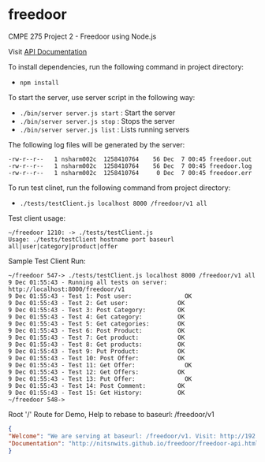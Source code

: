 freedoor
========

CMPE 275 Project 2 - Freedoor using Node.js

Visit [API Documentation](http://nitsnwits.github.io/freedoor/freedoor-api.html)

To install dependencies, run the following command in project directory:
- `npm install`

To start the server, use server script in the following way:
- `./bin/server server.js start` : Start the server
- `./bin/server server.js stop`  : Stops the server
- `./bin/server server.js list`  : Lists running servers

The following log files will be generated by the server:
```
-rw-r--r--   1 nsharm002c  1258410764    56 Dec  7 00:45 freedoor.out
-rw-r--r--   1 nsharm002c  1258410764    56 Dec  7 00:45 freedoor.log
-rw-r--r--   1 nsharm002c  1258410764     0 Dec  7 00:45 freedoor.err
```

To run test clinet, run the following command from project directory:
- `./tests/testClient.js localhost 8000 /freedoor/v1 all`

Test client usage:
```
~/freedoor 1210: -> ./tests/testClient.js 
Usage: ./tests/testClient hostname port baseurl all|user|category|product|offer
```

Sample Test Client Run:
```
~/freedoor 547-> ./tests/testClient.js localhost 8000 /freedoor/v1 all
9 Dec 01:55:43 - Running all tests on server: http://localhost:8000/freedoor/v1
9 Dec 01:55:43 - Test 1: Post user: 			  OK
9 Dec 01:55:43 - Test 2: Get user: 			    OK
9 Dec 01:55:43 - Test 3: Post Category: 		OK
9 Dec 01:55:43 - Test 4: Get category: 			OK
9 Dec 01:55:43 - Test 5: Get categories: 		OK
9 Dec 01:55:43 - Test 6: Post Product: 			OK
9 Dec 01:55:43 - Test 7: Get product: 			OK
9 Dec 01:55:43 - Test 8: Get products: 			OK
9 Dec 01:55:43 - Test 9: Put Product: 			OK
9 Dec 01:55:43 - Test 10: Post Offer: 			OK
9 Dec 01:55:43 - Test 11: Get Offer: 			  OK
9 Dec 01:55:43 - Test 12: Get Offers: 			OK
9 Dec 01:55:43 - Test 13: Put Offer: 			  OK
9 Dec 01:55:43 - Test 14: Post Comment: 		OK
9 Dec 01:55:43 - Test 15: Get History: 			OK
~/freedoor 548-> 
```

Root '/' Route for Demo, Help to rebase to baseurl: /freedoor/v1
```json
{
"Welcome": "We are serving at baseurl: /freedoor/v1. Visit: http://192.168.4.250:8000/freedoor/v1",
"Documentation": "http://nitsnwits.github.io/freedoor/freedoor-api.html"
}
```
